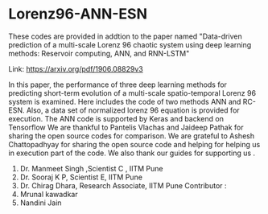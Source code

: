 # Lorenz96-ANN-ESN
These codes are provided in addtion to the paper named "Data-driven prediction of a multi-scale Lorenz 96 chaotic system using deep learning methods: Reservoir computing, ANN, and RNN-LSTM" 

Link: https://arxiv.org/pdf/1906.08829v3

In this paper, the performance of three deep learning methods for predicting short-term evolution of a multi-scale spatio-temporal Lorenz 96 system is examined. 
Here includes the code of two methods ANN and RC-ESN. Also, a data set of normalized lorenz 96 equation is provided for execution. The ANN code is supported by Keras and backend on Tensorflow
We are thankful to Pantelis Vlachas and Jaideep Pathak for sharing the open source codes for comparison. We are grateful to Ashesh Chattopadhyay for sharing the open source code and helping for helping us in execution part of the code. We also thank our guides for supporting us . 
1. Dr. Manmeet Singh ,Scientist C , IITM Pune
2. Dr. Sooraj K P, Scientist E, IITM Pune
3. Dr. Chirag Dhara, Research Associate, IITM Pune 
Contributor :
1. Mrunal kawadkar
2. Nandini Jain

